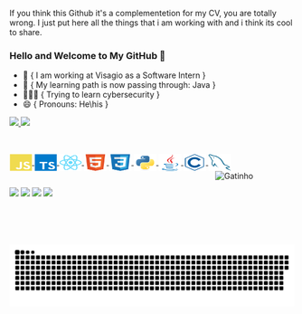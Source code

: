 If you think this Github it's a complementetion for my CV, you are totally wrong. I just put here all the things that i am working with and i think its cool to share.

### Hello and Welcome to My GitHub 👋

- 💼 { I am working at Visagio as a Software Intern }
- 🌱 { My learning path is now passing through: Java }
- 🕵🏻‍♂️ { Trying to learn cybersecurity } 
- 😄 { Pronouns: He\his } 


<div>
  <a href="https://github.com/AlefAdonis">
  <img height="180em" src="https://github-readme-stats.vercel.app/api?username=AlefAdonis&show_icons=true&theme=vision-friendly-dark&include_all_commits=true&count_private=true&hide_border=true"/>
  <img height="180em" src="https://github-readme-stats.vercel.app/api/top-langs/?username=AlefAdonis&layout=compact&langs_count=7&theme=vision-friendly-dark&hide_border=true"/>
</div>

  ##
  
<div style="display: inline_block"><br>
  <a href="https://www.javascript.com/">
    <img align="center" alt="JavaScript" height="30" width="40" src="https://raw.githubusercontent.com/devicons/devicon/master/icons/javascript/javascript-plain.svg">
  </a>
  <a href="https://www.typescriptlang.org/">
    <img align="center" alt="TypeScript" height="30" width="40" src="https://raw.githubusercontent.com/devicons/devicon/master/icons/typescript/typescript-plain.svg">
  </a>
  <a href="https://reactjs.org/">
    <img align="center" alt="React" height="30" width="40" src="https://raw.githubusercontent.com/devicons/devicon/master/icons/react/react-original.svg">
  </a>
  <a href="https://en.wikipedia.org/wiki/HTML">
    <img align="center" alt="HTML" height="30" width="40" src="https://raw.githubusercontent.com/devicons/devicon/master/icons/html5/html5-original.svg">
  </a>
  <a href="https://en.wikipedia.org/wiki/CSS">
    <img align="center" alt="CSS" height="30" width="40" src="https://raw.githubusercontent.com/devicons/devicon/master/icons/css3/css3-original.svg">
  </a>
  <a href="https://www.python.org/">
    <img align="center" alt="Python" height="30" width="40" src="https://raw.githubusercontent.com/devicons/devicon/master/icons/python/python-original.svg">
  </a>
  <a href="https://www.java.com/en/">
    <img align="center" alt="Java" height="30" width="40" src="https://raw.githubusercontent.com/devicons/devicon/master/icons/java/java-original.svg">
  </a>
  <a href="https://en.wikipedia.org/wiki/C_(programming_language)">
    <img align="center" alt="C" height="30" width="40" src="https://raw.githubusercontent.com/devicons/devicon/master/icons/c/c-line.svg">
  </a>
  <a href="https://www.mysql.com/">
    <img align="center" alt="MYSQL" height="30" width="40" src="https://raw.githubusercontent.com/devicons/devicon/master/icons/mysql/mysql-plain.svg">
  </a>
  <img align="right" alt="Gatinho" height="130" width="140" src="https://images.squarespace-cdn.com/content/v1/552dc6dae4b036b38b3d7a6e/1596468461467-NJXJZ6LAZ1XB9H8ZW53X/Blue+West.gif?format=750w">
</div>
  
##
  
<div>
  <a href="https://www.instagram.com/alef.adonis/" target="_blank"><img src="https://img.shields.io/badge/-Instagram-%23E4405F?style=for-the-badge&logo=instagram&logoColor=white" target="_blank"></a>
 <a href="https://discord.com/invite/Alefinho#0491" target="_blank"><img src="https://img.shields.io/badge/Discord-7289DA?style=for-the-badge&logo=discord&logoColor=white" target="_blank"></a> 
  <a href = "mailto:alef.carlos@ccc.ufcg.edu.br"><img src="https://img.shields.io/badge/-Gmail-%23333?style=for-the-badge&logo=gmail&logoColor=white" target="_blank"></a>
  <a href="https://www.linkedin.com/in/alefadonisdsc/" target="_blank"><img src="https://img.shields.io/badge/-LinkedIn-%230077B5?style=for-the-badge&logo=linkedin&logoColor=white" target="_blank"></a> 
  
  ![Snake animation](https://github.com/AlefAdonis/AlefAdonis/blob/output/github-contribution-grid-snake.svg)
</div>
  
